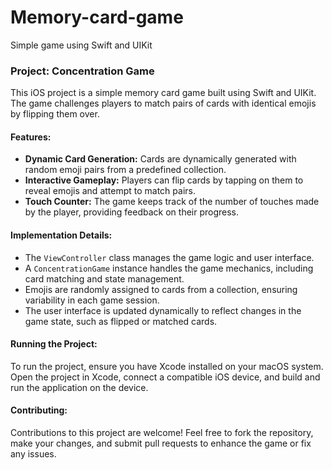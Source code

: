 # Memory-card-game
Simple game using Swift and UIKit
### Project: Concentration Game

This iOS project is a simple memory card game built using Swift and UIKit. The game challenges players to match pairs of cards with identical emojis by flipping them over.

#### Features:

- **Dynamic Card Generation:** Cards are dynamically generated with random emoji pairs from a predefined collection.
- **Interactive Gameplay:** Players can flip cards by tapping on them to reveal emojis and attempt to match pairs.
- **Touch Counter:** The game keeps track of the number of touches made by the player, providing feedback on their progress.

#### Implementation Details:

- The `ViewController` class manages the game logic and user interface.
- A `ConcentrationGame` instance handles the game mechanics, including card matching and state management.
- Emojis are randomly assigned to cards from a collection, ensuring variability in each game session.
- The user interface is updated dynamically to reflect changes in the game state, such as flipped or matched cards.

#### Running the Project:

To run the project, ensure you have Xcode installed on your macOS system. Open the project in Xcode, connect a compatible iOS device, and build and run the application on the device.

#### Contributing:

Contributions to this project are welcome! Feel free to fork the repository, make your changes, and submit pull requests to enhance the game or fix any issues.
